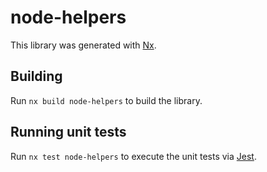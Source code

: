 # node-helpers

This library was generated with [Nx](https://nx.dev).

## Building

Run `nx build node-helpers` to build the library.

## Running unit tests

Run `nx test node-helpers` to execute the unit tests via [Jest](https://jestjs.io).
